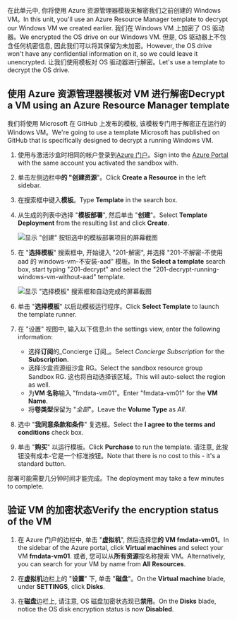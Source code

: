 <span data-ttu-id="e2534-101">在此单元中, 你将使用 Azure 资源管理器模板来解密我们之前创建的 Windows VM。</span><span class="sxs-lookup"><span data-stu-id="e2534-101">In this unit, you'll use an Azure Resource Manager template to decrypt our Windows VM we created earlier.</span></span> <span data-ttu-id="e2534-102">我们在 Windows VM 上加密了 OS 驱动器。</span><span class="sxs-lookup"><span data-stu-id="e2534-102">We encrypted the OS drive on our Windows VM.</span></span> <span data-ttu-id="e2534-103">但是, OS 驱动器上不包含任何机密信息, 因此我们可以将其保留为未加密。</span><span class="sxs-lookup"><span data-stu-id="e2534-103">However, the OS drive won't have any confidential information on it, so we could leave it unencrypted.</span></span> <span data-ttu-id="e2534-104">让我们使用模板对 OS 驱动器进行解密。</span><span class="sxs-lookup"><span data-stu-id="e2534-104">Let's use a template to decrypt the OS drive.</span></span>

## <a name="decrypt-a-vm-using-an-azure-resource-manager-template"></a><span data-ttu-id="e2534-105">使用 Azure 资源管理器模板对 VM 进行解密</span><span class="sxs-lookup"><span data-stu-id="e2534-105">Decrypt a VM using an Azure Resource Manager template</span></span>

<span data-ttu-id="e2534-106">我们将使用 Microsoft 在 GitHub 上发布的模板, 该模板专门用于解密正在运行的 Windows VM。</span><span class="sxs-lookup"><span data-stu-id="e2534-106">We're going to use a template Microsoft has published on GitHub that is specifically designed to decrypt a running Windows VM.</span></span>

1. <span data-ttu-id="e2534-107">使用与激活沙盒时相同的帐户登录到[Azure 门户](https://portal.azure.com/learn.docs.microsoft.com?azure-portal=true)。</span><span class="sxs-lookup"><span data-stu-id="e2534-107">Sign into the [Azure Portal](https://portal.azure.com/learn.docs.microsoft.com?azure-portal=true) with the same account you activated the sandbox with.</span></span>

1. <span data-ttu-id="e2534-108">单击左侧边栏中**的 "创建资源**"。</span><span class="sxs-lookup"><span data-stu-id="e2534-108">Click **Create a Resource** in the left sidebar.</span></span>

1. <span data-ttu-id="e2534-109">在搜索框中键入**模板**。</span><span class="sxs-lookup"><span data-stu-id="e2534-109">Type **Template** in the search box.</span></span>

1. <span data-ttu-id="e2534-110">从生成的列表中选择 "**模板部署**", 然后单击 "**创建**"。</span><span class="sxs-lookup"><span data-stu-id="e2534-110">Select **Template Deployment** from the resulting list and click **Create**.</span></span>

    ![显示 "创建" 按钮选中的模板部署项目的屏幕截图](../media/6-create-template.png)

1. <span data-ttu-id="e2534-112">在 "**选择模板**" 搜索框中, 开始键入 "201-解密", 并选择 "201-不解密-不使用 aad 的 windows-vm-不安装-aad" 模板。</span><span class="sxs-lookup"><span data-stu-id="e2534-112">In the **Select a template** search box, start typing "201-decrypt" and select the "201-decrypt-running-windows-vm-without-aad" template.</span></span>

    ![显示 "选择模板" 搜索框和自动完成的屏幕截图](../media/6-custom-deployment.png)

1. <span data-ttu-id="e2534-114">单击 "**选择模板**" 以启动模板运行程序。</span><span class="sxs-lookup"><span data-stu-id="e2534-114">Click **Select Template** to launch the template runner.</span></span>

1. <span data-ttu-id="e2534-115">在 "设置" 视图中, 输入以下信息:</span><span class="sxs-lookup"><span data-stu-id="e2534-115">In the settings view, enter the following information:</span></span>
    - <span data-ttu-id="e2534-116">选择**订阅**的_Concierge 订阅_。</span><span class="sxs-lookup"><span data-stu-id="e2534-116">Select _Concierge Subscription_ for the **Subscription**.</span></span>
    - <span data-ttu-id="e2534-117">选择沙盒资源组<rgn>沙盒 RG</rgn>。</span><span class="sxs-lookup"><span data-stu-id="e2534-117">Select the sandbox resource group <rgn>Sandbox RG</rgn>.</span></span> <span data-ttu-id="e2534-118">这也将自动选择该区域。</span><span class="sxs-lookup"><span data-stu-id="e2534-118">This will auto-select the region as well.</span></span>
    - <span data-ttu-id="e2534-119">为**VM 名称**输入 "fmdata-vm01"。</span><span class="sxs-lookup"><span data-stu-id="e2534-119">Enter "fmdata-vm01" for the **VM Name**.</span></span>
    - <span data-ttu-id="e2534-120">将**卷类型**保留为 "_全部_"。</span><span class="sxs-lookup"><span data-stu-id="e2534-120">Leave the **Volume Type** as _All_.</span></span>

1. <span data-ttu-id="e2534-121">选中 "**我同意条款和条件**" 复选框。</span><span class="sxs-lookup"><span data-stu-id="e2534-121">Select the **I agree to the terms and conditions** check box.</span></span>
1. <span data-ttu-id="e2534-122">单击 "**购买**" 以运行模板。</span><span class="sxs-lookup"><span data-stu-id="e2534-122">Click **Purchase** to run the template.</span></span> <span data-ttu-id="e2534-123">请注意, 此按钮没有成本-它是一个标准按钮。</span><span class="sxs-lookup"><span data-stu-id="e2534-123">Note that there is no cost to this - it's a standard button.</span></span>

<span data-ttu-id="e2534-124">部署可能需要几分钟时间才能完成。</span><span class="sxs-lookup"><span data-stu-id="e2534-124">The deployment may take a few minutes to complete.</span></span>

## <a name="verify-the-encryption-status-of-the-vm"></a><span data-ttu-id="e2534-125">验证 VM 的加密状态</span><span class="sxs-lookup"><span data-stu-id="e2534-125">Verify the encryption status of the VM</span></span>

1. <span data-ttu-id="e2534-126">在 Azure 门户的边栏中, 单击 "**虚拟机**", 然后选择您**的 VM fmdata-vm01**。</span><span class="sxs-lookup"><span data-stu-id="e2534-126">In the sidebar of the Azure portal, click **Virtual machines** and select your VM **fmdata-vm01**.</span></span> <span data-ttu-id="e2534-127">或者, 您可以从**所有资源**按名称搜索 VM。</span><span class="sxs-lookup"><span data-stu-id="e2534-127">Alternatively, you can search for your VM by name from **All Resources**.</span></span>

1. <span data-ttu-id="e2534-128">在**虚拟机**边栏上的 "**设置**" 下, 单击 "**磁盘**"。</span><span class="sxs-lookup"><span data-stu-id="e2534-128">On the **Virtual machine** blade, under **SETTINGS**, click **Disks**.</span></span>

1. <span data-ttu-id="e2534-129">在**磁盘**边栏上, 请注意, OS 磁盘加密状态现已**禁用**。</span><span class="sxs-lookup"><span data-stu-id="e2534-129">On the **Disks** blade, notice the OS disk encryption status is now **Disabled**.</span></span>
